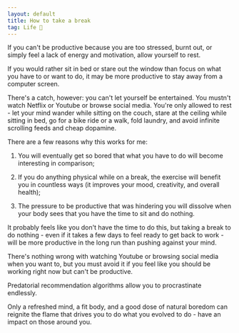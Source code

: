```yaml
---
layout: default
title: How to take a break
tag: Life 👶
---
```


If you can't be productive because you are too stressed, burnt out, or simply feel a lack of energy and motivation, allow yourself to rest.

If you would rather sit in bed or stare out the window than focus on what you have to or want to do, it may be more productive to stay away from a computer screen.

There's a catch, however: you can't let yourself be entertained. You mustn't watch Netflix or Youtube or browse social media. You're only allowed to rest - let your mind wander while sitting on the couch, stare at the ceiling while sitting in bed, go for a bike ride or a walk, fold laundry, and avoid infinite scrolling feeds and cheap dopamine.

There are a few reasons why this works for me:

1. You will eventually get so bored that what you have to do will become interesting in comparison;

2. If you do anything physical while on a break, the exercise will benefit you in countless ways (it improves your mood, creativity, and overall health);

3. The pressure to be productive that was hindering you will dissolve when your body sees that you have the time to sit and do nothing.

It probably feels like you don't have the time to do this, but taking a break to do nothing - even if it takes a few days to feel ready to get back to work - will be more productive in the long run than pushing against your mind.

There's nothing wrong with watching Youtube or browsing social media when you want to, but you must avoid it if you feel like you should be working right now but can't be productive.

Predatorial recommendation algorithms allow you to procrastinate endlessly.

Only a refreshed mind, a fit body, and a good dose of natural boredom can reignite the flame that drives you to do what you evolved to do - have an impact on those around you.
